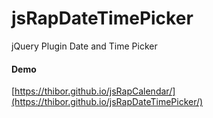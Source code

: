 # jsRapDateTimePicker
jQuery Plugin Date and Time Picker

#### Demo

[https://thibor.github.io/jsRapCalendar/](https://thibor.github.io/jsRapDateTimePicker/) 
